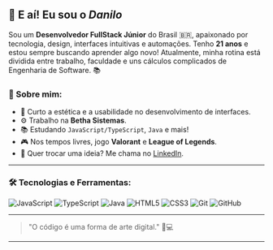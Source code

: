 ## 👋 E aí! Eu sou o _Danilo_

Sou um **Desenvolvedor FullStack Júnior** do Brasil 🇧🇷, apaixonado por tecnologia, design, interfaces intuitivas e automações. Tenho **21 anos** e estou sempre buscando aprender algo novo! Atualmente, minha rotina está dividida entre trabalho, faculdade e uns cálculos complicados de Engenharia de Software. 📚

### 🚀 Sobre mim:
- 🎨 Curto a estética e a usabilidade no desenvolvimento de interfaces.
- ⚙️ Trabalho na **Betha Sistemas**.
- 📚 Estudando `JavaScript/TypeScript`, `Java` e mais!
- 🎮 Nos tempos livres, jogo **Valorant** e **League of Legends**.
- 💬 Quer trocar uma ideia? Me chama no [LinkedIn](https://www.linkedin.com/in/danilo-formanski/).

---

### 🛠️ Tecnologias e Ferramentas:
![JavaScript](https://img.shields.io/badge/-JavaScript-F7DF1E?style=flat&logo=javascript&logoColor=black)
![TypeScript](https://img.shields.io/badge/-TypeScript-3178C6?style=flat&logo=typescript&logoColor=white)
![Java](https://img.shields.io/badge/-Java-007396?style=flat&logo=java&logoColor=white)
![HTML5](https://img.shields.io/badge/-HTML5-E34F26?style=flat&logo=html5&logoColor=white)
![CSS3](https://img.shields.io/badge/-CSS3-1572B6?style=flat&logo=css3)
![Git](https://img.shields.io/badge/-Git-F05032?style=flat&logo=git&logoColor=white)
![GitHub](https://img.shields.io/badge/-GitHub-181717?style=flat&logo=github)

---

> "O código é uma forma de arte digital." 🎨💻

---
